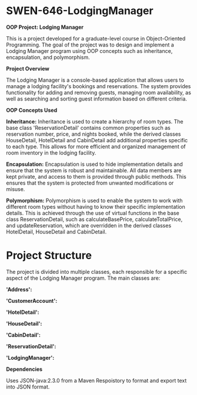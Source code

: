 # **SWEN-646-LodgingManager**
**OOP Project: Lodging Manager**

This is a project developed for a graduate-level course in Object-Oriented Programming. The goal of the project was to design and implement a Lodging Manager program using OOP concepts such as inheritance, encapsulation, and polymorphism.

**Project Overview**

The Lodging Manager is a console-based application that allows users to manage a lodging facility's bookings and reservations. The system provides functionality for adding and removing guests, managing room availability, as well as searching and sorting guest information based on different criteria.

**OOP Concepts Used**

**Inheritance:**
Inheritance is used to create a hierarchy of room types. The base class 'ReservationDetail' contains common properties such as reservation number, price, and nights booked, while the derived classes HouseDetail, HotelDetail and CabinDetail add additional properties specific to each type. This allows for more efficient and organized management of room inventory in the lodging facility.

**Encapsulation:**
Encapsulation is used to hide implementation details and ensure that the system is robust and maintainable. All data members are kept private, and access to them is provided through public methods. This ensures that the system is protected from unwanted modifications or misuse.

**Polymorphism:**
Polymorphism is used to enable the system to work with different room types without having to know their specific implementation details. This is achieved through the use of virtual functions in the base class ReservationDetail, such as calculateBasePrice, calculateTotalPrice, and updateReservation, which are overridden in the derived classes HotelDetail, HouseDetail and CabinDetail.

# **Project Structure**

The project is divided into multiple classes, each responsible for a specific aspect of the Lodging Manager program. The main classes are:

**'Address':**

**'CustomerAccount':**

**'HotelDetail':**

**'HouseDetail':**

**'CabinDetail':**

**'ReservationDetail':**

**'LodgingManager':** 



**Dependencies**

Uses JSON-java:2.3.0 from a Maven Respoistory to format and export text into JSON format.
